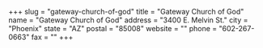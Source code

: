 +++
slug = "gateway-church-of-god"
title = "Gateway Church of God"
name = "Gateway Church of God"
address = "3400 E. Melvin St."
city = "Phoenix"
state = "AZ"
postal = "85008"
website = ""
phone = "602-267-0663"
fax = ""
+++
